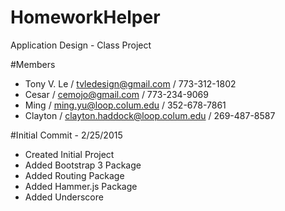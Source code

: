 # HomeworkHelper
Application Design - Class Project

#Members
- Tony V. Le / tvledesign@gmail.com / 773-312-1802
- Cesar / cemojo@gmail.com / 773-234-9069
- Ming / ming.yu@loop.colum.edu / 352-678-7861
- Clayton / clayton.haddock@loop.colum.edu / 269-487-8587

#Initial Commit - 2/25/2015
- Created Initial Project
- Added Bootstrap 3 Package
- Added Routing Package
- Added Hammer.js Package
- Added Underscore
